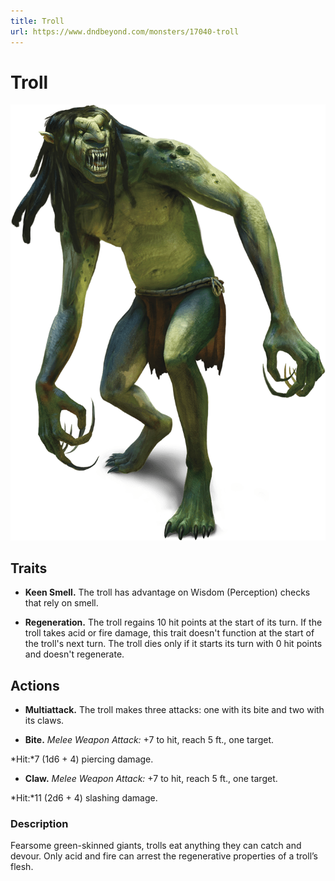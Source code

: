 ```yaml
---
title: Troll
url: https://www.dndbeyond.com/monsters/17040-troll
---
```


# Troll

![Troll](troll.png)

## Traits

* **Keen Smell.** The troll has advantage on Wisdom (Perception) checks that rely on smell.

* **Regeneration.** The troll regains 10 hit points at the start of its turn. If the troll takes acid or fire damage, this trait doesn't function at the start of the troll's next turn. The troll dies only if it starts its turn with 0 hit points and doesn't regenerate.

## Actions

* **Multiattack.** The troll makes three attacks: one with its bite and two with its claws.

* **Bite.** *Melee Weapon Attack:* +7 to hit, reach 5 ft., one target.

*Hit:*7 (1d6 + 4) piercing damage.

* **Claw.** *Melee Weapon Attack:* +7 to hit, reach 5 ft., one target.

*Hit:*11 (2d6 + 4) slashing damage.

### Description

Fearsome green-skinned giants, trolls eat anything they can catch and devour. Only acid and fire can arrest the regenerative properties of a troll’s flesh.